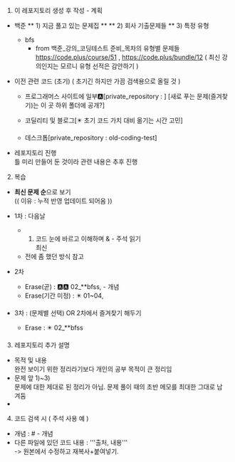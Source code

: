1. 이 레포지토리 생성 후 작성 - 계획
  + 백준 
    ** 1) 지금 풀고 있는 문제집 **
    ** 2) 회사 기출문제들 **
    3) 특정 유형
      - bfs 
        + from 백준_강의_코딩테스트 준비_목차의 유형별 문제들 https://code.plus/course/51 , https://code.plus/bundle/12 ( 최신 강의인지는 모르니 유형 선적은 감안하기 )

  + 이전 관련 코드 (초기) ( 초기긴 하지만 가끔  검색용으로 올릴 것 ) 
    - 프로그래머스 사이트에 일부🅰️[private_repository : ] [새로 푸는 문제(즐겨찾기)는 이 곳 하위 폴더에 공개?]  

    - 코딜리티 및 블로그[✴️ 초기 코드 가치 대비 옮기는 시간 고민]
    - 데스크톱[private_repository : old-coding-test]

  + 레포지토리 진행  
    틀 미리 만들어 둔 것이라 관련 내용은 추후 진행  


2. 복습
  +  **최신 문제 순**으로 보기   
    (( 이유 : 누적 반영 업데이트 되어옴 ))
  + 1차 : 다음날
    - 1) 코드 눈에 바르고 이해하며 & - 주석 읽기  
      최신 
    - 전에 좀 했던 방식 참고

  + 2차
    - Erase(곧) : 🅰️🅰️ 02_**bfss, - 개념
    - Erase(기간 미정) : ✴️ 01~04,  

  + 3차 : (문제별 선택) OR 2차에서 즐겨찾기 해두기
    - Erase : ✴️ 02_**bfss

      
3. 레포지토리 추가 설명    
  + 목적 및 내용  
    완전 보이기 위한 정리라기보다 개인의 공부 목적이 큰 정리임
  + 문제 앞 1)~3)  
    문제에 대한 제대로 된 정리가 아님. 문제 풀이 때의 초반 메모를 최대한 그대로 남겨둠
  +

4. 코드 검색 시 ( 주석 사용 예 )
  + 개념 : # - 개념
  + 다른 파일에 있던 코드 내용 : '''출처, 내용'''  
    -> 원본에서 수정하고 재복사+붙여넣기.




